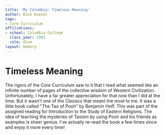 ```yaml
---
title: 'My Columbia: Timeless Meaning'
author: Rich Koesel
tags:
- Core Curriculum
affiliations:
- school: Columbia College
  class_year: 1993
  role: Alum
layout: memory
---
```


# Timeless Meaning

The rigors of the Core Curriculum saw to it that I read what seemed like an infinite number of pages of the collective wisdom of Western Civilization.  Unfortunately, I have a far greater appreciation for that now than I did at the time.  But it wasn't one of the Classics that meant the most to me.  It was a little book called "The Tao of Pooh" by Benjamin Hoff.  This was part of the assigned reading for Introduction to the Study of Eastern Religions.  The idea of teaching the mysteries of Taoism by using Pooh and his friends as examples is sheer genius.  I've actually re-read the book a few times since and enjoy it more every time!
